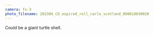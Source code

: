 ```yaml
---
camera: fx-3
photo_filename: 202304_CO_expired_roll_carlo_scotland_000018030020
---
```


Could be a giant turtle shell.


